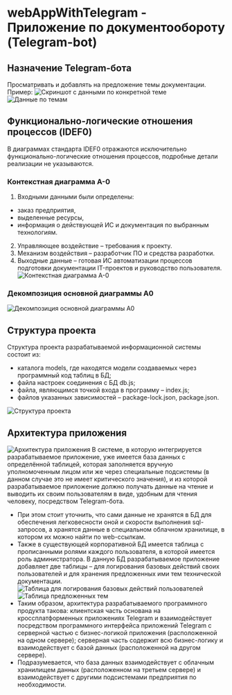 # webAppWithTelegram - Приложение по документообороту (Telegram-bot)

## Назначение Telegram-бота
Просматривать и добавлять на предложение темы документации. Пример: ![Скриншот с данными по конкретной теме](https://user-images.githubusercontent.com/71845085/183038455-6e6a67b9-f016-4247-8d3d-2bd4bf612b5c.png)
![Данные по темам](https://user-images.githubusercontent.com/71845085/183040768-d56ffa21-ac38-40b0-b98f-9fa173c683f2.png)

## Функционально-логические отношения процессов (IDEF0)
В диаграммах стандарта IDEF0 отражаются исключительно функционально-логические отношения процессов, подробные детали реализации не указываются.

### Контекстная диаграмма А-0
1. Входными данными были определены: 
* заказ предприятия, 
* выделенные ресурсы, 
* информация о действующей ИС и документация по выбранным технологиям. 
2. Управляющее воздействие – требования к проекту. 
3. Механизм воздействия – разработчик ПО и средства разработки. 
4. Выходные данные – готовая ИС автоматизации процессов подготовки документации IT-проектов и руководство пользователя.
![Контекстная диаграмма А-0](https://user-images.githubusercontent.com/71845085/183040941-4fa776e7-a5c0-420c-87af-ae98a7d22cb2.jpg)
### Декомпозиция основной диаграммы А0
![Декомпозиция основной диаграммы А0](https://user-images.githubusercontent.com/71845085/183041024-2c57be0a-acda-4b4c-b3b9-d55e221772f1.png)

## Структура проекта
Структура проекта разрабатываемой информационной системы состоит из:
* каталога models, где находятся модели создаваемых через программный код таблиц в БД;
* файла настроек соединения с БД db.js;
* файла, являющимся точкой входа в программу – index.js;
* файлов указанных зависимостей – package-lock.json, package.json.

![Структура проекта](https://user-images.githubusercontent.com/71845085/183039551-9f2829cf-802e-4679-9110-75710771c54f.png)

## Архитектура приложения
![Архитектура приложения](https://user-images.githubusercontent.com/71845085/183041335-34d0e07a-75bb-4c71-84d8-8e514d9f623b.png)
В системе, в которую интегрируется разрабатываемое приложение, уже имеется база данных с определённой таблицей, которая заполняется вручную уполномоченным лицом или же через специальные подсистемы (в данном случае это не имеет критического значения), и из которой разрабатываемое приложение должно получать данные на чтение и выводить их своим пользователям в виде, удобным для чтения человеку, посредством Telegram-бота. 
* При этом стоит уточнить, что сами данные не хранятся в БД для обеспечения легковесности оной и скорости выполнения sql-запросов, а хранятся данные в специальном облачном хранилище, в котором их можно найти по web-ссылкам.
* Также в существующей корпоративной БД имеется таблица с прописанными ролями каждого пользователя, в которой имеется роль администратора. В данную БД разрабатываемое приложение добавляет две таблицы – для логирования базовых действий своих пользователей и для хранения предложенных ими тем технической документации.
![Таблица для логирования базовых действий пользователей](https://user-images.githubusercontent.com/71845085/183077437-044722fd-b03b-4888-9ef5-5ee67c307683.png)
![Таблица предложенных тем](https://user-images.githubusercontent.com/71845085/183077840-0282f1a2-d557-4a55-8468-d53dabaeb396.png)
* Таким образом, архитектура разрабатываемого программного продукта такова: клиентская часть основана на кроссплатформенных приложениях Telegram и взаимодействует посредством программного интерфейса приложений Telegram с серверной частью с бизнес-логикой приложения (расположенной на одном сервере); серверная часть содержит всю бизнес-логику и взаимодействует с базой данных (расположенной на другом сервере).
* Подразумевается, что база данных взаимодействует с облачным хранилищем данных (расположенном на третьем сервере) и взаимодействует с другими подсистемами предприятия по необходимости.
